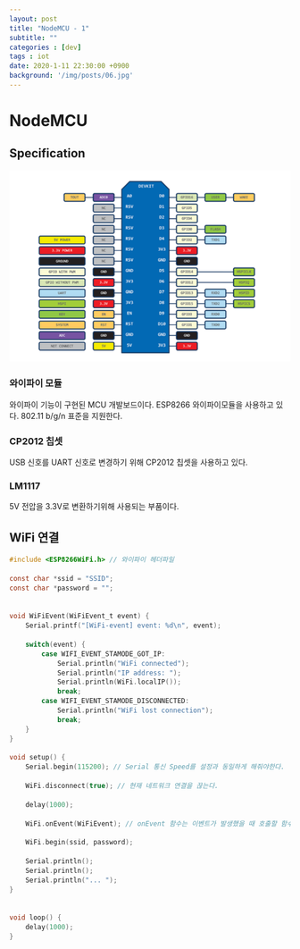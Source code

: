 ```yaml
---
layout: post
title: "NodeMCU - 1"
subtitle: ""
categories : [dev]
tags : iot
date: 2020-1-11 22:30:00 +0900
background: '/img/posts/06.jpg'
---
```



# NodeMCU
## Specification
![](./images/2020-01-11-22-39-32.png)

### 와이파이 모듈
 와이파이 기능이 구현된 MCU 개발보드이다. ESP8266 와이파이모듈을 사용하고 있다. 802.11 b/g/n 표준을 지원한다.

### CP2012 칩셋
 USB 신호를 UART 신호로 변경하기 위해 CP2012 칩셋을 사용하고 있다.

### LM1117
 5V 전압을 3.3V로 변환하기위해 사용되는 부품이다.

## WiFi 연결
``` C
#include <ESP8266WiFi.h> // 와이파이 헤더파일

const char *ssid = "SSID"; 
const char *password = ""; 


void WiFiEvent(WiFiEvent_t event) {
    Serial.printf("[WiFi-event] event: %d\n", event);

    switch(event) {
        case WIFI_EVENT_STAMODE_GOT_IP:
            Serial.println("WiFi connected");
            Serial.println("IP address: ");
            Serial.println(WiFi.localIP());
            break;
        case WIFI_EVENT_STAMODE_DISCONNECTED:
            Serial.println("WiFi lost connection");
            break;
    }
}

void setup() {
    Serial.begin(115200); // Serial 통신 Speed를 설정과 동일하게 해줘야한다.

    WiFi.disconnect(true); // 현재 네트워크 연결을 끊는다.

    delay(1000);

    WiFi.onEvent(WiFiEvent); // onEvent 함수는 이벤트가 발생했을 때 호출할 함수를 지정한다.

    WiFi.begin(ssid, password);

    Serial.println();
    Serial.println();
    Serial.println("... ");
}


void loop() {
    delay(1000);
}
```
